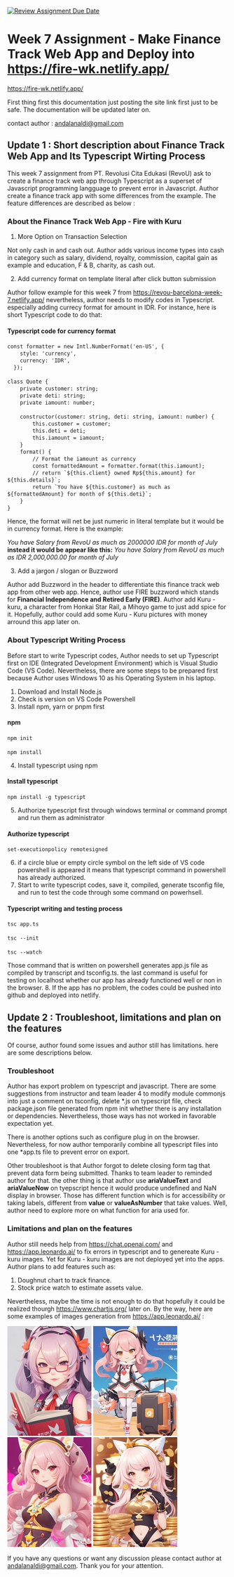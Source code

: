 [![Review Assignment Due Date](https://classroom.github.com/assets/deadline-readme-button-24ddc0f5d75046c5622901739e7c5dd533143b0c8e959d652212380cedb1ea36.svg)](https://classroom.github.com/a/jmQFTmFT)

# Week 7 Assignment - Make Finance Track Web App and Deploy into https://fire-wk.netlify.app/

https://fire-wk.netlify.app/

First thing first this documentation just posting the site link first just to be safe. The documentation will be updated later on.

contact author : andalanaldi@gmail.com

## Update 1 : Short description about Finance Track Web App and Its Typescript Wirting Process

This week 7 assignment from PT. Revolusi Cita Edukasi (RevoU) ask to create a finance track web app through Typescript as a superset of Javascript programming langguage to prevent error in Javascript. Author create a finance track app with some differences from the example. The feature differences are described as below :

### About the Finance Track Web App - Fire with Kuru

1. More Option on Transaction Selection

Not only cash in and cash out. Author adds various income types into cash in category such as salary, dividend, royalty, commission, capital gain as example and education, F & B, charity, as cash out.

2. Add currency format on template literal after click button submission

Author follow example for this week 7 from https://revou-barcelona-week-7.netlify.app/ nevertheless, author needs to modify codes in Typescript. especially adding currecy format for amount in IDR. For instance, here is short Typescript code to do that:
#### Typescript code for currency format
```
const formatter = new Intl.NumberFormat('en-US', {
    style: 'currency',
    currency: 'IDR',
  });

class Quote {
    private customer: string;
    private deti: string;
    private iamount: number;

    constructor(customer: string, deti: string, iamount: number) {
        this.customer = customer;
        this.deti = deti;
        this.iamount = iamount;
    }
    format() {
        // Format the iamount as currency
        const formattedAmount = formatter.format(this.iamount);
        // return `${this.client} owned Rp${this.amount} for ${this.details}`;
        return `You have ${this.customer} as much as ${formattedAmount} for month of ${this.deti}`;
    }
}
```
Hence, the format will net be just numeric in literal template but it would be in currency format. Here is the example:

_You have Salary from RevoU as much as 2000000 IDR for month of July_
**instead it would be appear like this:**
_You have Salary from RevoU as much as IDR 2,000,000.00 for month of July_

3. Add a jargon / slogan or Buzzword

Author add Buzzword in the header to differentiate this finance track web app from other web app. Hence, author use FIRE buzzword which stands for **Financial Independence and Retired Early (FIRE)**. Author add Kuru - kuru, a character from Honkai Star Rail, a Mihoyo game to just add spice for it. Hopefully, author could add some Kuru - Kuru pictures with money arround this app later on.

### About Typescript Writing Process

Before start to write Typescript codes, Author needs to set up Typescript first on IDE (Integrated Development Environment) which is Visual Studio Code (VS Code). Nevertheless, there are some steps to be prepared first because Author uses Windows 10 as his Operating System in his laptop.

1. Download and Install Node.js
2. Check is version on VS Code Powershell
3. Install npm, yarn or pnpm first
#### npm
```
npm init

npm install
```
4. Install typescript using npm
#### Install typescript
```
npm install -g typescript
```
5. Authorize typescript first through windows terminal or command prompt and run them as administrator
#### Authorize typescript
```
set-executionpolicy remotesigned
```
6. if a circle blue or empty circle symbol on the left side of VS code powershell is appeared it means that typescript command in powershell has already authorized.
7. Start to write typescript codes, save it, compiled, generate tsconfig file, and run to test the code through some command on powerhsell.
#### Typescript writing and testing process
```
tsc app.ts

tsc --init

tsc --watch
```
Those command that is written on powershell generates app.js file as compiled by transcript and tsconfig.ts. the last command is useful for testing on localhost whether our app has already functioned well or non in the browser.
8. If the app has no problem, the codes could be pushed into github and deployed into netlify.

## Update 2 : Troubleshoot, limitations and plan on the features

Of course, author found some issues and author still has limitations. here are some descriptions below.

### Troubleshoot

Author has export problem on typescript and javascript. There are some suggestions from instructor and team leader 4 to modify module commonjs into just a comment on tsconfig, delete *.js on typescript file, check package.json file generated from npm init whether there is any installation or dependencies. Nevertheless, those ways has not worked in favorable expectation yet.

There is another options such as configure plug in on the browser. Nevertheless, for now author temporarily combine all typescript files into one *app.ts file to prevent error on export.

Other troubleshoot is that Author forgot to delete closing form tag </form> that prevent data form being submitted. Thanks to team leader to reminded author for that. the other thing is that author use **ariaValueText** and **ariaValueNow** on tyepscript hence it would produce undefined and NaN display in browser. Those has different function which is for accessibility or taking labels, different from **value** or **valueAsNumber** that take values. Well, author need to explore more on what function for aria used for.

### Limitations and plan on the features

Author still needs help from https://chat.openai.com/ and https://app.leonardo.ai/ to fix errors in typescript and to genereate Kuru - kuru images. Yet for Kuru - kuru images are not deployed yet into the apps. Author plans to add features such as:

1. Doughnut chart to track finance.
2. Stock price watch to estimate assets value.

Nevertheless, maybe the time is not enough to do that hopefully it could be realized thourgh https://www.chartjs.org/ later on. By the way, here are some examples of images generation from https://app.leonardo.ai/ :

![](https://github.com/RevoU-FSSE-2/week-7-andalanaldi/blob/main/kuru-img/V250_DreamShaper_v7_0(5).jpg/?raw=true)
![](https://github.com/RevoU-FSSE-2/week-7-andalanaldi/blob/main/kuru-img/V250_DreamShaper_v7_04.jpg/?raw=true)
![](https://github.com/RevoU-FSSE-2/week-7-andalanaldi/blob/main/kuru-img/V250_DreamShaper_v7_kuru0.jpg/?raw=true)
![](https://github.com/RevoU-FSSE-2/week-7-andalanaldi/blob/main/kuru-img/V250_DreamShaper_v7_kuru120(1).jpg/?raw=true)

If you have any questions or want any discussion please contact author at andalanaldi@gmail.com. Thank you for your attention.

